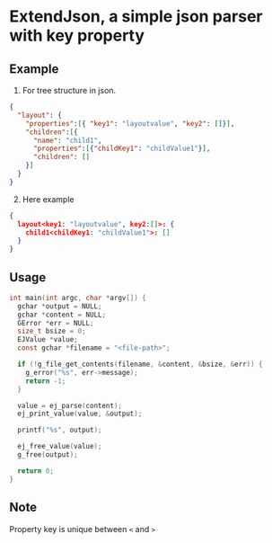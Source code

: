 # ExtendJson, a simple json parser with key property

## Example
1. For tree structure in json.
```json
{
  "layout": {
    "properties":[{ "key1": "layoutvalue", "key2": []}],
    "children":[{
      "name": "child1",
      "properties":[{"childKey1": "childValue1"}],
      "children": []
    }]
  }
}
```

2. Here example
```json
{
  layout<key1: "layoutvalue", key2:[]>: {
    child1<childKey1: "childValue1">: []
  }
}
```

## Usage
```c
int main(int argc, char *argv[]) {
  gchar *output = NULL;
  gchar *content = NULL;
  GError *err = NULL;
  size_t bsize = 0;
  EJValue *value;
  const gchar *filename = "<file-path>";

  if (!g_file_get_contents(filename, &content, &bsize, &err)) {
    g_error("%s", err->message);
    return -1;
  }

  value = ej_parse(content);
  ej_print_value(value, &output);

  printf("%s", output);

  ej_free_value(value);
  g_free(output);

  return 0;
}
```

## Note

Property key is unique between `<` and `>`
